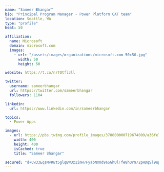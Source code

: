 ```yaml
---
name: "Sameer Bhangar"
bio: "Principal Program Manager - Power Platform CAT team"
location: Seattle, WA
type: "profile"
heat: 50

affiliation:
  name: Microsoft
  domain: microsoft.com
  images:
    - url: "/assets/images/organizations/microsoft.com-50x50.jpg"
      width: 50
      height: 50

website: https://t.co/nrTQtfl3ll

twitter:
  username: sameerbhangar
  url: https://twitter.com/sameerbhangar
  followers: 1104

linkedin:
  url: https://www.linkedin.com/in/sameerbhangar

topics:
  - Power Apps

images:
  - url: https://pbs.twimg.com/profile_images/378800000719674009/a36fe7ddfab1778b76e5793772e43798_400x400.jpeg
    width: 400
    height: 400
    isCached: true
    title: "Sameer Bhangar"

secured: "d+Cw33EqsMvRBt5glqBWUz1imH7FyabNXmd9aSGhUlTfe8hQr9/2pHDqSl9upVHdQWDiBa5OMRrKb+oEWqs7ybHYSM42K8p6ga3xfBYQFi3ZSj6Jbjnd1oVszecBg+QCRF7ziCDEAYvppa46xuh/UrUpEWopQowytoqktQSfeWI1BzmvC5SFHEcnxAXoIhNzUorfMNwlevgB4tBl7cEBjI2Q+PBj5NmCKVW8/v6FtGYS+tTA68NeC6hLSxo3/46YCL70fgDDtwQlY9M/zUd07ZSsTX11++AS6KcE1TQUZhruLP2+1CKbcSJM+CnBWD0V5Mb8ZSCfABdCh2UuKWm+58hg+wjCYzhV01TXomoZb0GguWFLWzYlhdE5fcTZRjGwZQLvlVEAGP4O/NPTjHMI/YMKYywKFu4MDzQHy2OByzQ=;tVX1o0gmP5oJEuCgHIPPMQ=="
---
```


